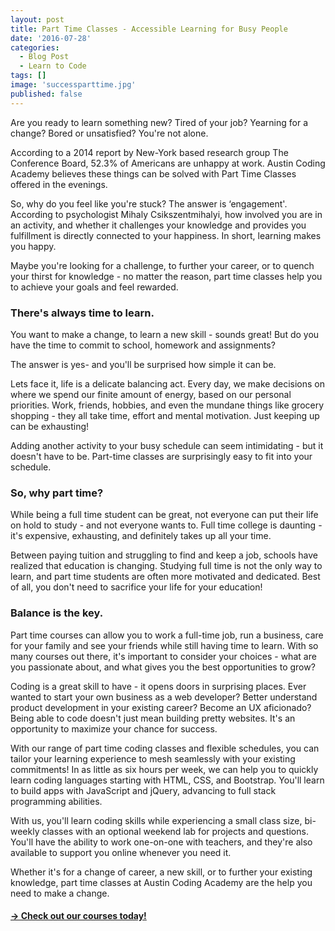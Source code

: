 ```yaml
---
layout: post
title: Part Time Classes - Accessible Learning for Busy People
date: '2016-07-28'
categories:
  - Blog Post
  - Learn to Code
tags: []
image: 'successparttime.jpg'
published: false
---
```



Are you ready to learn something new? Tired of your job? Yearning for a change? Bored or unsatisfied? You're not alone.

According to a 2014 report by New-York based research group The Conference Board, 52.3% of Americans are unhappy at work.  Austin Coding Academy believes these things can be solved with Part Time Classes offered in the evenings.

So, why do you feel like you're stuck? The answer is ‘engagement'. According to psychologist Mihaly Csikszentmihalyi, how involved you are in an activity, and whether it challenges your knowledge and provides you fulfillment is directly connected to your happiness. In short, learning makes you happy.

Maybe you're looking for a challenge, to further your career, or to quench your thirst for knowledge - no matter the reason, part time classes help you to achieve your goals and feel rewarded.



### There's always time to learn.

You want to make a change, to learn a new skill - sounds great! But do you have the time to commit to school, homework and assignments?

The answer is yes- and you'll be surprised how simple it can be.

Lets face it, life is a delicate balancing act. Every day, we make decisions on where we spend our finite amount of energy, based on our personal priorities. Work, friends, hobbies, and even the mundane things like grocery shopping - they all take time, effort and mental motivation. Just keeping up can be exhausting!

Adding another activity to your busy schedule can seem intimidating - but it doesn't have to be. Part-time classes are surprisingly easy to fit into your schedule.



### So, why part time?

While being a full time student can be great, not everyone can put their life on hold to study - and not everyone wants to. Full time college is daunting - it's expensive, exhausting, and definitely takes up all your time.

Between paying tuition and struggling to find and keep a job, schools have realized that education is changing. Studying full time is not the only way to learn, and part time students are often more motivated and dedicated. Best of all, you don't need to sacrifice your life for your education!



### Balance is the key.

Part time courses can allow you to work a full-time job, run a business, care for your family and see your friends while still having time to learn. With so many courses out there, it's important to consider your choices - what are you passionate about, and what gives you the best opportunities to grow?

Coding is a great skill to have - it opens doors in surprising places. Ever wanted to start your own business as a web developer? Better understand product development in your existing career? Become an UX aficionado? Being able to code doesn't just mean building pretty websites. It's an opportunity to maximize your chance for success.

With our range of part time coding classes and flexible schedules, you can tailor your learning experience to mesh seamlessly with your existing commitments! In as little as six hours per week, we can help you to quickly learn coding languages starting with HTML, CSS, and Bootstrap. You'll learn to build apps with JavaScript and jQuery, advancing to full stack programming abilities.

With us, you'll learn coding skills while experiencing a small class size, bi-weekly classes with an optional weekend lab for projects and questions. You'll have the ability to work one-on-one with teachers, and they're also available to support you online whenever you need it.

Whether it's for a change of career, a new skill, or to further your existing knowledge, part time classes at Austin Coding Academy are the help you need to make a change.
<!-- DEAD LINK BELOW-->

#### [→ Check out our courses today!](//www.austincodingacademy.com/courses)
